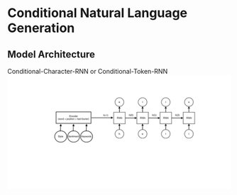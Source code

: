 # Conditional Natural Language Generation

## Model Architecture
Conditional-Character-RNN or Conditional-Token-RNN
![](images/conditional-rnn.png)
